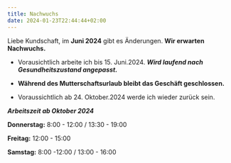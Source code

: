 ```yaml
---
title: Nachwuchs
date: 2024-01-23T22:44:44+02:00
---
```


Liebe Kundschaft, im **Juni 2024** gibt es Änderungen.
**Wir erwarten Nachwuchs.**

- Vorausichtlich arbeite ich  bis 15. Juni.2024. ***Wird laufend nach Gesundheitszustand angepasst.***

- **Während des Mutterschaftsurlaub bleibt das Geschäft geschlossen.**

- Voraussichtlich ab 24. Oktober.2024 werde ich wieder zurück sein. 



***Arbeitszeit ab Oktober 2024***

**Donnerstag:** 8:00 - 12:00 / 13:30 - 19:00 

**Freitag:** 12:00 - 15:00 

**Samstag:** 8:00 -12:00 / 13:00 - 16:00


